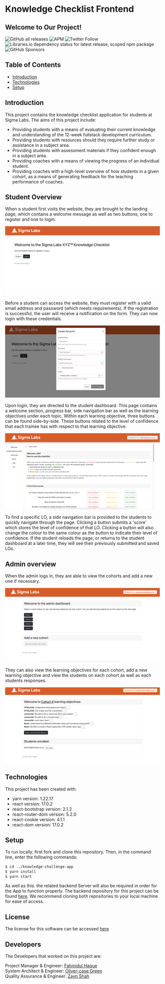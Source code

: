 # Knowledge Checklist Frontend

## Welcome to Our Project!

![GitHub all releases](https://img.shields.io/github/downloads/FahmidulHaquee/WorldBankFrontend/total?logo=GitHub)
![APM](https://img.shields.io/apm/l/npm)
![Twitter Follow](https://img.shields.io/twitter/follow/SigmaLabs?style=social)
![Libraries.io dependency status for latest release, scoped npm package](https://img.shields.io/librariesio/release/npm/@babel/core)
![GitHub Sponsors](https://img.shields.io/github/sponsors/FahmidulHaquee)

## Table of Contents

- [Introduction](#introduction)
- [Technologies](#technologies)
- [Setup](#setup)

## Introduction

This project contains the knowledge checklist application for students at Sigma Labs. The aims of this project include:

- Providing students with a means of evaluating their current knowledge and understanding of the 12-week fullstack development curriculum.
- Providing students with resources should they require further study or assistance in a subject area.
- Providing students with assessment materials if they confident enough in a subject area.
- Providing coaches with a means of viewing the progress of an individual student.
- Providing coaches with a high-level overview of how students in a given cohort, as a means of generating feedback for the teaching performance of coaches.

## Student Overview

When a student first visits the website, they are brought to the landing page, which contains a welcome message as well as two buttons; one to register and one to login.

<img src='./imgs/Landing-page.png'>

Before a student can access the website, they must register with a valid email address and password (which meets requirements). If the registration is successful, the user will receive a notification on the form. They can now login with these credentials.

<img src='./imgs/Registration.png'>

Upon login, they are directed to the student dashboard. This page contains a welcome section, progress bar, side navigation bar as well as the learning objectives under each topic. Within each learning objective, three buttons can be found side-by-side. These buttons related to the level of confidence that each trainee has with respect to that learning objective.

<img src='./imgs/Student-dashboard.png'>

To find a specific LO, a side navigation bar is provided to the students to quickly navigate through the page. Clicking a button submits a 'score' which stores the level of confidence of that LO. Clicking a button will also change the colour to the same colour as the button to indicate their level of confidence. If the student reloads the page, or returns to the student dashboard at a later time, they will see their previously submitted and saved LOs.

## Admin overview

When the admin logs in, they are able to view the cohorts and add a new one if necessary.

<img src='./imgs/Admin-dashboard.png'>

They can also view the learning objectives for each cohort, add a new learning objective and view the students on each cohort as well as each students responses.

<img src='./imgs/View-data.png'>

## Technologies

This project has been created with:

- yarn version: 1.22.17
- react version: 17.0.2
- react-bootstrap version: 2.1.2
- react-router-dom version: 5.2.0
- react-cookie version: 4.1.1
- react-dom version: 17.0.2

## Setup

To run locally, first fork and clone this repository. Then, in the command line, enter the following commands:

```
$ cd ../knowledge-challenge-app
$ yarn install
$ yarn start
```

As well as this. the related backend Server will also be required in order for the App to function properly. The backend repository for this project can be found [here](https://github.com/olliecase-green/KnowledgeChecklistBackend). We recommend cloning both repositories to your local machine for ease of access.

## License

The license for this software can be accessed [here](LICENSE.md)

## Developers

The Developers that worked on this project are:

Project Manager & Engineer: [Fahmidul Haque](https://github.com/FahmidulHaquee)<br/>
System Architect & Engineer: [Oliver-case Green](https://github.com/olliecase-green)<br/>
Quality Assurance & Engineer: [Zayn Shah](https://github.com/zaynshah)
